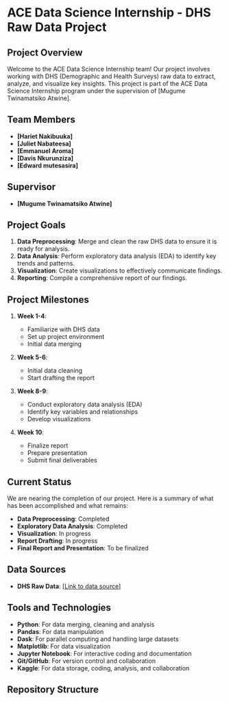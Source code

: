 # ACE Data Science Internship - DHS Raw Data Project

## Project Overview

Welcome to the ACE Data Science Internship team! Our project involves working with DHS (Demographic and Health Surveys) raw data to extract, analyze, and visualize key insights. This project is part of the ACE Data Science Internship program under the supervision of [Mugume Twinamatsiko Atwine].

## Team Members

- **[Hariet Nakibuuka]** 
- **[Juliet Nabateesa]** 
- **[Emmanuel Aroma]** 
- **[Davis Nkurunziza]** 
- **[Edward mutesasira]** 

## Supervisor

- **[Mugume Twinamatsiko Atwine]**

## Project Goals

1. **Data Preprocessing**: Merge and clean the raw DHS data to ensure it is ready for analysis.
2. **Data Analysis**: Perform exploratory data analysis (EDA) to identify key trends and patterns.
3. **Visualization**: Create visualizations to effectively communicate findings.
4. **Reporting**: Compile a comprehensive report of our findings.

## Project Milestones

1. **Week 1-4**: 
   - Familiarize with DHS data
   - Set up project environment
   - Initial data merging

2. **Week 5-6**:
   - Initial data cleaning
   - Start drafting the report

3. **Week 8-9**:
   - Conduct exploratory data analysis (EDA) 
   - Identify key variables and relationships
   - Develop visualizations

4. **Week 10**:
   - Finalize report
   - Prepare presentation
   - Submit final deliverables

## Current Status

We are nearing the completion of our project. Here is a summary of what has been accomplished and what remains:

- **Data Preprocessing**: Completed
- **Exploratory Data Analysis**: Completed
- **Visualization**: In progress
- **Report Drafting**: In progress
- **Final Report and Presentation**: To be finalized

## Data Sources

- **DHS Raw Data**: [[Link to data source](https://github.com/edimate/ACE-data-science-internship-project/blob/main/dhs_data.zip)]

## Tools and Technologies

- **Python**: For data merging, cleaning and analysis
- **Pandas**: For data manipulation
- **Dask**: For parallel computing and handling large datasets
- **Matplotlib**: For data visualization
- **Jupyter Notebook**: For interactive coding and documentation
- **Git/GitHub**: For version control and collaboration
- **Kaggle**: For data storage, coding, analysis, and collaboration

## Repository Structure

